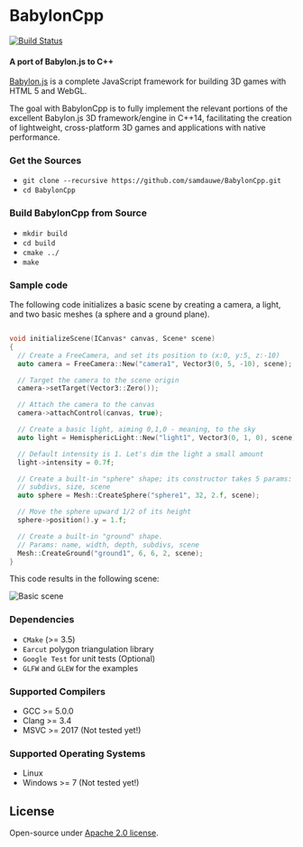 BabylonCpp
===========

[![Build Status](https://travis-ci.org/samdauwe/BabylonCpp.svg?branch=master)](https://travis-ci.org/samdauwe/BabylonCpp)

#### A port of Babylon.js to C++ #####

[Babylon.js](http://www.babylonjs.com) is a complete JavaScript framework for building 3D games with HTML 5 and WebGL.

The goal with BabylonCpp is to fully implement the relevant portions of the excellent Babylon.js 3D framework/engine in C++14, facilitating the creation of lightweight, cross-platform 3D games and applications with native performance.

### Get the Sources ###
* `git clone --recursive https://github.com/samdauwe/BabylonCpp.git`
* `cd BabylonCpp`

### Build BabylonCpp from Source ###
* `mkdir build`
* `cd build`
* `cmake ../`
* `make`

### Sample code ###

The following code initializes a basic scene by creating a camera, a light, and two basic meshes (a sphere and a ground plane).

```c++

void initializeScene(ICanvas* canvas, Scene* scene)
{
  // Create a FreeCamera, and set its position to (x:0, y:5, z:-10)
  auto camera = FreeCamera::New("camera1", Vector3(0, 5, -10), scene);

  // Target the camera to the scene origin
  camera->setTarget(Vector3::Zero());

  // Attach the camera to the canvas
  camera->attachControl(canvas, true);

  // Create a basic light, aiming 0,1,0 - meaning, to the sky
  auto light = HemisphericLight::New("light1", Vector3(0, 1, 0), scene);

  // Default intensity is 1. Let's dim the light a small amount
  light->intensity = 0.7f;

  // Create a built-in "sphere" shape; its constructor takes 5 params: name,
  // subdivs, size, scene
  auto sphere = Mesh::CreateSphere("sphere1", 32, 2.f, scene);

  // Move the sphere upward 1/2 of its height
  sphere->position().y = 1.f;

  // Create a built-in "ground" shape.
  // Params: name, width, depth, subdivs, scene
  Mesh::CreateGround("ground1", 6, 6, 2, scene);
}

```

This code results in the following scene:

![Basic scene](assets/screenshots/basic_scene.png?raw=true "Basic scene")

### Dependencies ###
* `CMake` (>= 3.5)
* `Earcut` polygon triangulation library
* `Google Test` for unit tests (Optional)
* `GLFW` and `GLEW` for the examples

### Supported Compilers ###
* GCC >= 5.0.0
* Clang >= 3.4
* MSVC >= 2017 (Not tested yet!)

### Supported Operating Systems ###
* Linux
* Windows >= 7 (Not tested yet!)

## License
Open-source under [Apache 2.0 license](http://www.tldrlegal.com/license/apache-license-2.0-%28apache-2.0%29).
